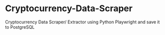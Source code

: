 # Cryptocurrency-Data-Scraper
Cryptocurrency Data Scraper/ Extractor using Python Playwright and save it to PostgreSQL
